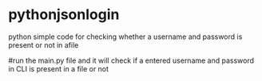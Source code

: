 # pythonjsonlogin
python simple code for checking whether a username and password is present or not in afile


#run the main.py file and it will check if  a entered username and password in CLI is present in a file or not
